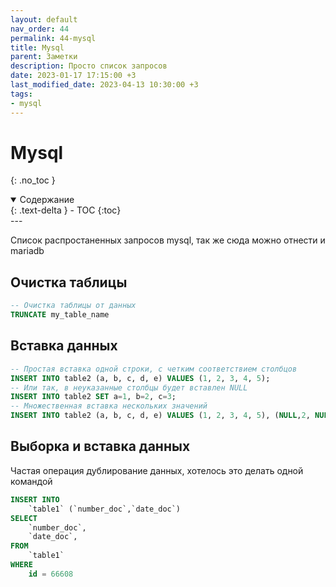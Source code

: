 ```yaml
---
layout: default
nav_order: 44
permalink: 44-mysql
title: Mysql
parent: Заметки
description: Просто список запросов
date: 2023-01-17 17:15:00 +3
last_modified_date: 2023-04-13 10:30:00 +3
tags:
- mysql
---
```


# Mysql
{: .no_toc }

<details open markdown="block">
  <summary>
    Содержание
  </summary>
  {: .text-delta }
- TOC
{:toc}
</details>
---

Список распростаненных запросов mysql, так же сюда можно отнести и mariadb

## Очистка таблицы

```sql
-- Очистка таблицы от данных
TRUNCATE my_table_name
```

## Вставка данных

```sql
-- Простая вставка одной строки, с четким соответствием столбцов
INSERT INTO table2 (a, b, c, d, e) VALUES (1, 2, 3, 4, 5);
-- Или так, в неуказанные столбцы будет вставлен NULL
INSERT INTO table2 SET a=1, b=2, c=3;
-- Множественная вставка нескольких значений
INSERT INTO table2 (a, b, c, d, e) VALUES (1, 2, 3, 4, 5), (NULL,2, NULL, 4, 5), (NULL, NULL, NULL, NULL,5);
```

## Выборка и вставка данных

Частая операция дублирование данных, хотелось это делать одной командой

```sql
INSERT INTO
    `table1` (`number_doc`,`date_doc`)
SELECT
    `number_doc`,
    `date_doc`,
FROM
    `table1`
WHERE
    id = 66608
```